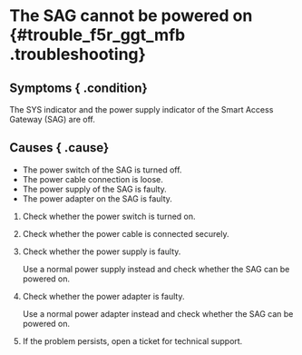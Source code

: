 # The SAG cannot be powered on {#trouble_f5r_ggt_mfb .troubleshooting}

## Symptoms { .condition}

The SYS indicator and the power supply indicator of the Smart Access Gateway \(SAG\) are off.

## Causes { .cause}

-   The power switch of the SAG is turned off.
-   The power cable connection is loose.
-   The power supply of the SAG is faulty.
-   The power adapter on the SAG is faulty.

1.  Check whether the power switch is turned on. 
2.  Check whether the power cable is connected securely. 
3.  Check whether the power supply is faulty. 

    Use a normal power supply instead and check whether the SAG can be powered on.

4.  Check whether the power adapter is faulty. 

    Use a normal power adapter instead and check whether the SAG can be powered on.

5.  If the problem persists, open a ticket for technical support. 

